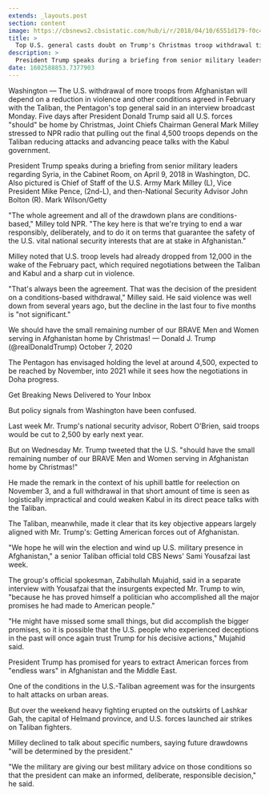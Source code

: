 ```yaml
--- 
extends: _layouts.post 
section: content 
image: https://cbsnews2.cbsistatic.com/hub/i/r/2018/04/10/6551d179-f0c4-4ddf-a501-3949feaac897/thumbnail/1200x630/4c6c18ca6607f35705f8092d7f4fbe83/military.jpg 
title: > 
  Top U.S. general casts doubt on Trump's Christmas troop withdrawal timeline for Afghanistan 
description: > 
  President Trump speaks during a briefing from senior military leaders regarding Syria, in the Cabinet Room, on April 9, 2018 in Washington, DC.That was the decision of the president on a conditions-based withdrawal," Milley said.But on Wednesday Mr. Trump tweeted that the U.S. "should have the small remaining number of our BRAVE Men and Women serving in Afghanistan home by Christmas!"The Taliban, meanwhile, made it clear that its key objective appears largely aligned with Mr. Trump's: Getting American forces out of Afghanistan.President Trump has promised for years to extract American forces from "endless wars" in Afghanistan and the Middle East. 
date: 1602588853.7377903 
--- 
```

Washington — The U.S. withdrawal of more troops from Afghanistan will depend on a reduction in violence and other conditions agreed in February with the Taliban, the Pentagon's top general said in an interview broadcast Monday. Five days after President Donald Trump said all U.S. forces "should" be home by Christmas, Joint Chiefs Chairman General Mark Milley stressed to NPR radio that pulling out the final 4,500 troops depends on the Taliban reducing attacks and advancing peace talks with the Kabul government.

President Trump speaks during a briefing from senior military leaders regarding Syria, in the Cabinet Room, on April 9, 2018 in Washington, DC. Also pictured is Chief of Staff of the U.S. Army Mark Milley (L), Vice President Mike Pence, (2nd-L), and then-National Security Advisor John Bolton (R). Mark Wilson/Getty

"The whole agreement and all of the drawdown plans are conditions-based," Milley told NPR. "The key here is that we're trying to end a war responsibly, deliberately, and to do it on terms that guarantee the safety of the U.S. vital national security interests that are at stake in Afghanistan."

Milley noted that U.S. troop levels had already dropped from 12,000 in the wake of the February pact, which required negotiations between the Taliban and Kabul and a sharp cut in violence.

"That's always been the agreement. That was the decision of the president on a conditions-based withdrawal," Milley said. He said violence was well down from several years ago, but the decline in the last four to five months is "not significant."

We should have the small remaining number of our BRAVE Men and Women serving in Afghanistan home by Christmas! — Donald J. Trump (@realDonaldTrump) October 7, 2020

The Pentagon has envisaged holding the level at around 4,500, expected to be reached by November, into 2021 while it sees how the negotiations in Doha progress.

Get Breaking News Delivered to Your Inbox

But policy signals from Washington have been confused.

Last week Mr. Trump's national security advisor, Robert O'Brien, said troops would be cut to 2,500 by early next year.

But on Wednesday Mr. Trump tweeted that the U.S. "should have the small remaining number of our BRAVE Men and Women serving in Afghanistan home by Christmas!"

He made the remark in the context of his uphill battle for reelection on November 3, and a full withdrawal in that short amount of time is seen as logistically impractical and could weaken Kabul in its direct peace talks with the Taliban.

The Taliban, meanwhile, made it clear that its key objective appears largely aligned with Mr. Trump's: Getting American forces out of Afghanistan.

"We hope he will win the election and wind up U.S. military presence in Afghanistan," a senior Taliban official told CBS News' Sami Yousafzai last week.

The group's official spokesman, Zabihullah Mujahid, said in a separate interview with Yousafzai that the insurgents expected Mr. Trump to win, "because he has proved himself a politician who accomplished all the major promises he had made to American people."

"He might have missed some small things, but did accomplish the bigger promises, so it is possible that the U.S. people who experienced deceptions in the past will once again trust Trump for his decisive actions," Mujahid said.

President Trump has promised for years to extract American forces from "endless wars" in Afghanistan and the Middle East.



One of the conditions in the U.S.-Taliban agreement was for the insurgents to halt attacks on urban areas.

But over the weekend heavy fighting erupted on the outskirts of Lashkar Gah, the capital of Helmand province, and U.S. forces launched air strikes on Taliban fighters.

Milley declined to talk about specific numbers, saying future drawdowns "will be determined by the president."

"We the military are giving our best military advice on those conditions so that the president can make an informed, deliberate, responsible decision," he said.